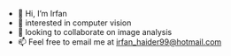 - 👋 Hi, I’m Irfan
- 👀 interested in computer vision
- 💞️ looking to collaborate on image analysis
- 📫 Feel free to email me at irfan_haider99@hotmail.com

<!---
irfanhaider99/irfanhaider99 is a ✨ special ✨ repository because its `README.md` (this file) appears on your GitHub profile.
You can click the Preview link to take a look at your changes.
--->
